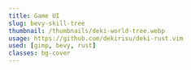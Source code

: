 ```yaml
---
title: Game UI 
slug: bevy-skill-tree
thumbnail: /thumbnails/deki-world-tree.webp
usage: https://github.com/dekirisu/deki-rust.vim
used: [gimp, bevy, rust]
classes: bg-cover
---
```

